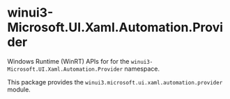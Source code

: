 <!-- warning: Please don't edit this file. It was automatically generated. -->

# winui3-Microsoft.UI.Xaml.Automation.Provider

Windows Runtime (WinRT) APIs for for the `winui3-Microsoft.UI.Xaml.Automation.Provider` namespace.

This package provides the `winui3.microsoft.ui.xaml.automation.provider` module.
